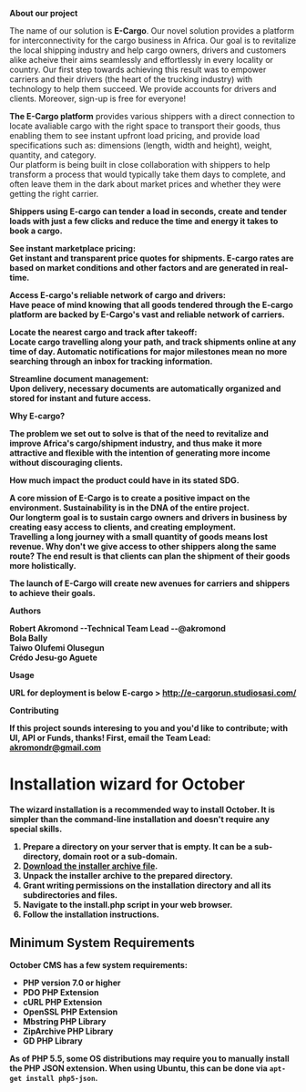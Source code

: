 <b>About our project</b>

The name of our solution is <b>E-Cargo</b>. Our novel solution provides a platform for interconnectivity for the cargo business in Africa.
Our goal is to revitalize the local shipping industry and help cargo owners, drivers and customers alike acheive their aims seamlessly and effortlessly in every locality or country. 
Our first step towards achieving this result was to empower carriers and their drivers (the heart of the trucking industry) with technology to help them succeed. We provide accounts for drivers and clients. Moreover, sign-up is free for everyone!

<b>The E-Cargo platform</b> provides various shippers with a direct connection to locate avaliable cargo with the right space to transport their goods, thus enabling them to see instant upfront load pricing, and provide load specifications such as: dimensions (length, width and height), weight, quantity, and category. </br>
Our platform is being built in close collaboration with shippers to help transform a process that would typically take them days to complete, and often leave them in the dark about market prices and whether they were getting the right carrier. 

<b>Shippers using E-cargo can tender a load in seconds, create and tender loads with just a few clicks and reduce the time and energy it takes to book a cargo.

<b>See instant marketplace pricing:</b></br>
Get instant and transparent price quotes for shipments. E-cargo rates are based on market conditions and other factors and are generated in real-time.</br>

<b>Access E-cargo's reliable network of cargo and drivers:</b></br>
Have peace of mind knowing that all goods tendered through the E-cargo platform are backed by E-Cargo's vast and reliable network of carriers.

<b>Locate the nearest cargo and track after takeoff:</b></br>
Locate cargo travelling along your path, and track shipments online at any time of day. Automatic notifications for major milestones mean no more searching through an inbox for tracking information.</br>

<b>Streamline document management:</b></br>
Upon delivery, necessary documents are automatically organized and stored for instant and future access.</br>


<b>Why E-cargo?</b>


The problem we set out to solve is that of <b>the need to revitalize and improve Africa's cargo/shipment industry, and thus make it more attractive and flexible with the intention of generating more income without discouraging clients.</b>


<b>How much impact the product could have in its stated SDG.</b></br>


A core mission of E-Cargo is to create a positive impact on the environment. Sustainability is in the DNA of the entire project. </br>
Our longterm goal is to sustain cargo owners and drivers in business by creating easy access to clients, and creating employment.</br>
Travelling a long journey with a small quantity of goods means lost revenue.  Why don't we give access to other shippers along the same route?
The end result is that clients can plan the shipment of their goods more holistically.</br>

<b>The launch of E-Cargo will create new avenues for carriers and shippers to achieve their goals.</b></br>


<b>Authors</b></br>

Robert Akromond --Technical Team Lead --@akromond</br>
Bola Bally</br>
Taiwo Olufemi Olusegun</br>
Crédo Jesu-go Aguete


<b>Usage</b></br>

URL for deployment is below
E-cargo > http://e-cargorun.studiosasi.com/ </br>



<b>Contributing</b></br>

If this project sounds interesing to you and you'd like to contribute; with UI, API or Funds, thanks!
First, email the Team Lead: akromondr@gmail.com























# Installation wizard for October

The wizard installation is a recommended way to install October. It is simpler than the command-line installation and doesn't require any special skills.

1. Prepare a directory on your server that is empty. It can be a sub-directory, domain root or a sub-domain.
1. [Download the installer archive file](https://github.com/octobercms/install/archive/master.zip).
1. Unpack the installer archive to the prepared directory.
1. Grant writing permissions on the installation directory and all its subdirectories and files.
1. Navigate to the install.php script in your web browser.
1. Follow the installation instructions.

## Minimum System Requirements

October CMS has a few system requirements:

* PHP version 7.0 or higher
* PDO PHP Extension
* cURL PHP Extension
* OpenSSL PHP Extension
* Mbstring PHP Library
* ZipArchive PHP Library
* GD PHP Library

As of PHP 5.5, some OS distributions may require you to manually install the PHP JSON extension.
When using Ubuntu, this can be done via ``apt-get install php5-json``.
